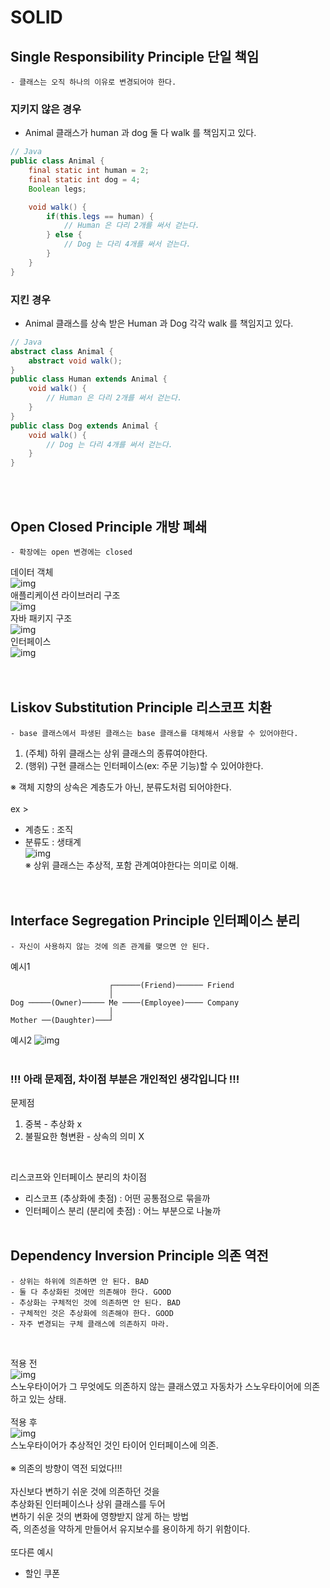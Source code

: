 # SOLID

## Single Responsibility Principle 단일 책임<br/>
    - 클래스는 오직 하나의 이유로 변경되어야 한다.
### 지키지 않은 경우
 - Animal 클래스가 human 과 dog 둘 다 walk 를 책임지고 있다.
```java
// Java
public class Animal {
    final static int human = 2;
    final static int dog = 4;
    Boolean legs;

    void walk() {
        if(this.legs == human) {
            // Human 은 다리 2개를 써서 걷는다.
        } else {
            // Dog 는 다리 4개를 써서 걷는다.
        }
    }
}
```
### 지킨 경우
 - Animal 클래스를 상속 받은 Human 과 Dog 각각 walk 를 책임지고 있다.
```java
// Java
abstract class Animal {
    abstract void walk();
}
public class Human extends Animal {
    void walk() {
        // Human 은 다리 2개를 써서 걷는다.
    }
}
public class Dog extends Animal {
    void walk() {
        // Dog 는 다리 4개를 써서 걷는다.
    }
}
```   
<br/><br/>

## Open Closed Principle 개방 폐쇄
    - 확장에는 open 변경에는 closed
데이터 객체<br/>
![img](image/open-closed1.png)<br/>
애플리케이션 라이브러리 구조<br/>
![img](image/open-closed2.png)<br/>
자바 패키지 구조<br/>
![img](image/open-closed3.png)<br/>
인터페이스<br/>
![img](image/open-closed4.png)<br/>
<br/><br/>

## Liskov Substitution Principle 리스코프 치환
    - base 클래스에서 파생된 클래스는 base 클래스를 대체해서 사용할 수 있어야한다.
1. (주체) 하위 클래스는 상위 클래스의 종류여야한다.
2. (행위) 구현 클래스는 인터페이스(ex: 주문 기능)할 수 있어야한다.

※ 객체 지향의 상속은 계층도가 아닌, 분류도처럼 되어야한다.
<br/><br/>
ex ><br/>
- 계층도 : 조직<br/>
- 분류도 : 생태계<br/>
![img](image/liskov.png)<br/>
※ 상위 클래스는 추상적, 포함 관계여야한다는 의미로 이해.<br/>
<br/><br/>

## Interface Segregation Principle 인터페이스 분리
    - 자신이 사용하지 않는 것에 의존 관계를 맺으면 안 된다.
예시1
```
                      ┌──────(Friend)────── Friend
                      │
Dog ─────(Owner)───── Me ────(Employee)──── Company
                      │
Mother ──(Daughter)───┘
```
예시2
![img](image/isp.png)<br/>
<br/>

### !!! 아래 문제점, 차이점 부분은 개인적인 생각입니다 !!!
문제점<br/>
1. 중복 - 추상화 x<br/>
2. 불필요한 형변환 - 상속의 의미 X<br/>
<br/>

리스코프와 인터페이스 분리의 차이점<br/>
- 리스코프 (추상화에 촛점) : 어떤 공통점으로 묶을까 
- 인터페이스 분리 (분리에 촛점) : 어느 부분으로 나눌까
<br/><br/>

## Dependency Inversion Principle 의존 역전
    - 상위는 하위에 의존하면 안 된다. BAD
    - 둘 다 추상화된 것에만 의존해야 한다. GOOD
    - 추상화는 구체적인 것에 의존하면 안 된다. BAD
    - 구체적인 것은 추상화에 의존해야 한다. GOOD
    - 자주 변경되는 구체 클래스에 의존하지 마라.
<br/>

적용 전<br/>
![img](image/dip1.png)<br/>
스노우타이어가 그 무엇에도 의존하지 않는 클래스였고 자동차가 스노우타이어에 의존하고 있는 상태.<br/>
<br/>
적용 후<br/>
![img](image/dip2.png)<br/>
스노우타이어가 추상적인 것인 타이어 인터페이스에 의존.<br/>
<br/>
※ 의존의 방향이 역전 되었다!!!<br/>
<br/>
자신보다 변하기 쉬운 것에 의존하던 것을<br/>
추상화된 인터페이스나 상위 클래스를 두어<br/>
변하기 쉬운 것의 변화에 영향받지 않게 하는 방법<br/>
즉, 의존성을 약하게 만들어서 유지보수를 용이하게 하기 위함이다.<br/>
<br/>
또다른 예시
 - 할인 쿠폰